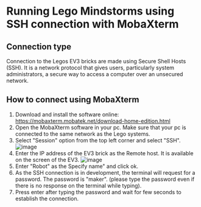 # Running Lego Mindstorms using SSH connection with MobaXterm
## Connection type
Connection to the Legos EV3 bricks are made using Secure Shell Hosts (SSH).
It is a network protocol that gives users, particularly system administrators, a secure way to access a computer over an unsecured network.
## How to connect using MobaXterm
1. Download and install the software online:
https://mobaxterm.mobatek.net/download-home-edition.html
2. Open the MobaXterm software in your pc. Make sure that your pc is connected to the same network as the Lego systems.
3. Select "Session" option from the top left corner and select "SSH".
![image](https://user-images.githubusercontent.com/114431364/207663636-2cd08efd-9808-4b13-89d9-71759fe80957.png)
4. Enter the IP address of the EV3 brick as the Remote host. It is available on the screen of the EV3.
![image](https://user-images.githubusercontent.com/114431364/207665345-e2abac3c-f830-480b-8413-b2e8cbcf5ba5.png)
5. Enter "Robot" as the Specify name" and click ok.
6. As the SSH connection is in development, the terminal will request for a password. The password is "maker". (please type the password even if there is no response on the terminal while typing).
7. Press enter after typing the password and wait for few seconds to establish the connection.
